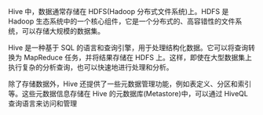 Hive 中，数据通常存储在 HDFS(Hadoop 分布式文件系统)上。HDFS 是 Hadoop 生态系统中的一个核心组件，它是一个分布式的、高容错性的文件系统，可以存储大规模的数据集。

Hive 是一种基于 SQL 的语言和查询引擎，用于处理结构化数据。它可以将查询转换为 MapReduce 任务，并将结果存储在 HDFS 上。这样，即使在大型数据集上执行复杂的分析查询，也可以快速地进行处理和分析。

除了存储数据外，Hive 还提供了一些元数据管理功能，例如表定义、分区和索引等。这些元数据信息存储在 Hive 的元数据库(Metastore)中，可以通过 HiveQL 查询语言来访问和管理
